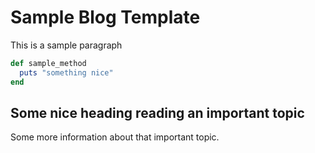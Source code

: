 # Sample Blog Template

This is a sample paragraph

```ruby
def sample_method
  puts "something nice"
end
```


## Some nice heading reading an important topic

Some more information about that important topic.